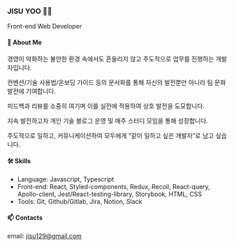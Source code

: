 ### JISU YOO 🙇‍♂️

Front-end Web Developer

#### 💬 About Me
경영이 악화하는 불안한 환경 속에서도 흔들리지 않고 주도적으로 업무를 진행하는 개발자입니다.

컨벤션/기술 사용법/온보딩 가이드 등의 문서화를 통해 자신의 발전뿐만 아니라 팀 문화 발전에 기여합니다.

피드백과 리뷰를 소중히 여기며 이를 실전에 적용하여 상호 발전을 도모합니다.

지속 발전하고자 개인 기술 블로그 운영 및 매주 스터디 모임을 통해 성장합니다.

주도적으로 일하고, 커뮤니케이션하여 모두에게 “같이 일하고 싶은 개발자”로 남고 싶습니다.

#### 🛠️ Skills
- Language: Javascript, Typescript
- Front-end: React, Styled-components, Redux, Recoil, React-query, Apollo-client, Jest/React-testing-library, Storybook, HTML, CSS
- Tools: Git, Github/Gitlab, Jira, Notion, Slack

#### 📫 Contacts
email: jisu129@gmail.com
